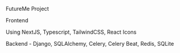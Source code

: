 FutureMe Project

Frontend

Using NextJS, Typescript, TailwindCSS, React Icons

Backend - Django, SQLAlchemy, Celery, Celery Beat, Redis, SQLite